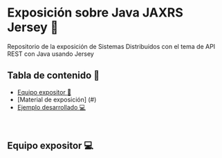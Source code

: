 # Exposición sobre Java JAXRS Jersey :wrench:
Repositorio de la exposición de Sistemas Distribuidos con el tema de API REST con Java usando Jersey

## Tabla de contenido :card_index:

- [Equipo expositor :page_facing_up:](#equipo-expositor-computer)
- [Material de exposición] (#)
- [Ejemplo desarrollado :computer:](/PruebaJersey2)

<br>

## Equipo expositor :computer:


